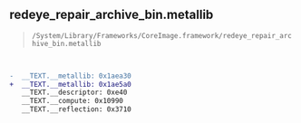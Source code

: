 ## redeye_repair_archive_bin.metallib

> `/System/Library/Frameworks/CoreImage.framework/redeye_repair_archive_bin.metallib`

```diff

 
-  __TEXT.__metallib: 0x1aea30
+  __TEXT.__metallib: 0x1ae5a0
   __TEXT.__descriptor: 0xe40
   __TEXT.__compute: 0x10990
   __TEXT.__reflection: 0x3710

```
